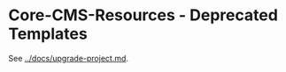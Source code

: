 # Core-CMS-Resources - Deprecated Templates

See [../docs/upgrade-project.md](../docs/upgrade-project.md).
